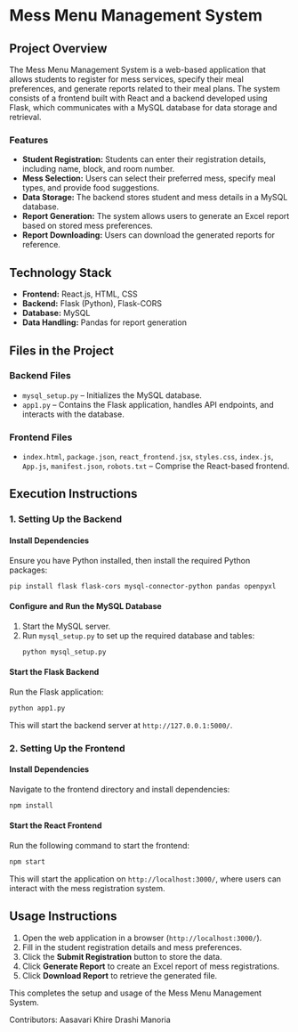 # Mess Menu Management System

## Project Overview
The Mess Menu Management System is a web-based application that allows students to register for mess services, specify their meal preferences, and generate reports related to their meal plans. The system consists of a frontend built with React and a backend developed using Flask, which communicates with a MySQL database for data storage and retrieval.

### Features
- **Student Registration:** Students can enter their registration details, including name, block, and room number.
- **Mess Selection:** Users can select their preferred mess, specify meal types, and provide food suggestions.
- **Data Storage:** The backend stores student and mess details in a MySQL database.
- **Report Generation:** The system allows users to generate an Excel report based on stored mess preferences.
- **Report Downloading:** Users can download the generated reports for reference.

## Technology Stack
- **Frontend:** React.js, HTML, CSS
- **Backend:** Flask (Python), Flask-CORS
- **Database:** MySQL
- **Data Handling:** Pandas for report generation

## Files in the Project
### Backend Files
- `mysql_setup.py` – Initializes the MySQL database.
- `app1.py` – Contains the Flask application, handles API endpoints, and interacts with the database.

### Frontend Files
- `index.html`, `package.json`, `react_frontend.jsx`, `styles.css`, `index.js`, `App.js`, `manifest.json`, `robots.txt` – Comprise the React-based frontend.

## Execution Instructions
### 1. Setting Up the Backend
#### Install Dependencies
Ensure you have Python installed, then install the required Python packages:
```bash
pip install flask flask-cors mysql-connector-python pandas openpyxl
```

#### Configure and Run the MySQL Database
1. Start the MySQL server.
2. Run `mysql_setup.py` to set up the required database and tables:
   ```bash
   python mysql_setup.py
   ```

#### Start the Flask Backend
Run the Flask application:
```bash
python app1.py
```
This will start the backend server at `http://127.0.0.1:5000/`.

### 2. Setting Up the Frontend
#### Install Dependencies
Navigate to the frontend directory and install dependencies:
```bash
npm install
```

#### Start the React Frontend
Run the following command to start the frontend:
```bash
npm start
```
This will start the application on `http://localhost:3000/`, where users can interact with the mess registration system.

## Usage Instructions
1. Open the web application in a browser (`http://localhost:3000/`).
2. Fill in the student registration details and mess preferences.
3. Click the **Submit Registration** button to store the data.
4. Click **Generate Report** to create an Excel report of mess registrations.
5. Click **Download Report** to retrieve the generated file.

This completes the setup and usage of the Mess Menu Management System.

Contributors:
Aasavari Khire
Drashi Manoria 

